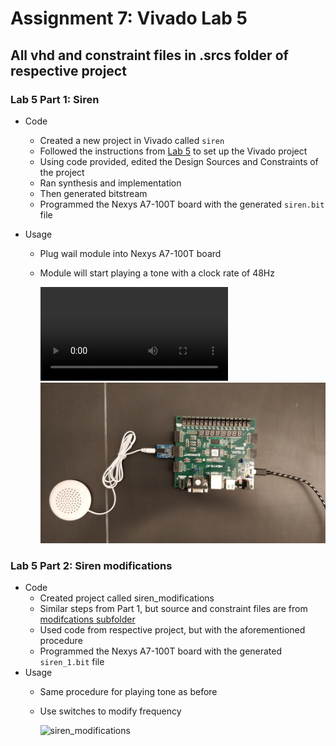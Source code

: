 # Assignment 7: Vivado Lab 5
## All vhd and constraint files in .srcs folder of respective project

### Lab 5 Part 1: Siren
- Code
	- Created a new project in Vivado called `siren`
	- Followed the instructions from [Lab 5](https://github.com/kevinwlu/dsd/tree/master/Nexys-A7/Lab-5) to set up the Vivado project
	- Using code provided, edited the Design Sources and Constraints of the project
	- Ran synthesis and implementation
  	- Then generated bitstream
	- Programmed the Nexys A7-100T board with the generated `siren.bit` file

- Usage
	- Plug wail module into Nexys A7-100T board
	- Module will start playing a tone with a clock rate of 48Hz
	
		![wail](./siren/wail.mov)
		![siren](./siren/wail.jpg)
		
	
### Lab 5 Part 2: Siren modifications
- Code
  	- Created project called siren_modifications
	- Similar steps from Part 1, but source and constraint files are from [modifcations subfolder](https://github.com/kevinwlu/dsd/tree/master/Nexys-A7/Lab-5/Modifications)
	- Used code from respective project, but with the aforementioned procedure
	- Programmed the Nexys A7-100T board with the generated `siren_1.bit` file
-  Usage
	- Same procedure for playing tone as before
	- Use switches to modify frequency
		
		
		![siren_modifications](./siren_modifications/wail_modifications.jpg)
